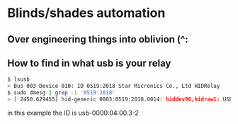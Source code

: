 # Blinds/shades automation

## Over engineering things into oblivion (^:

## How to find in what usb is your relay

```bash
$ lsusb
> Bus 003 Device 010: ID 0519:2018 Star Micronics Co., Ltd HIDRelay
$ sudo dmesg | grep -i '0519:2018'
> [ 2450.629455] hid-generic 0003:0519:2018.0014: hiddev96,hidraw1: USB HID v1.00 Device [Ucreatefun.com HIDRelay] on usb-0000:04:00.3-2/input0
```
in this example the ID is usb-0000:04:00.3-2 